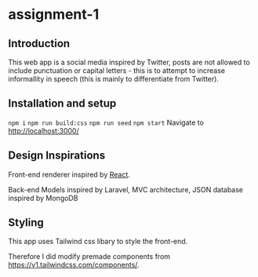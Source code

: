 # assignment-1

## Introduction

This web app is a social media inspired by Twitter, posts are not allowed to include punctuation or capital letters - this is to attempt to increase informallity in speech (this is mainly to differentiate from Twitter).

## Installation and setup

`npm i`
`npm run build:css`
`npm run seed`
`npm start`
Navigate to [http://localhost:3000/](http://localhost:3000/)

## Design Inspirations

Front-end renderer inspired by [React](https://reactjs.org/).

Back-end Models inspired by Laravel, MVC architecture, JSON database inspired by MongoDB

## Styling

This app uses Tailwind css libary to style the front-end.

Therefore I did modify premade components from https://v1.tailwindcss.com/components/.
